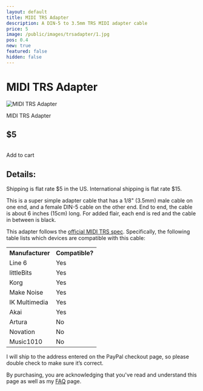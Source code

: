 ```yaml
---
layout: default
title: MIDI TRS Adapter
description: A DIN-5 to 3.5mm TRS MIDI adapter cable
price: 5
image: /public/images/trsadapter/1.jpg
pos: 0.4
new: true
featured: false
hidden: false
---
```

# MIDI TRS Adapter

<div class="gallery">
	<img src="{{ site.baseurl }}public/images/trsadapter/1.jpg" alt="MIDI TRS Adapter" id="gallery_image">
	<p id="gallery_subtitle">MIDI TRS Adapter</p>
</div>

## $5

<table>
  <form id="paypal" target="paypal" action="https://www.paypal.com/cgi-bin/webscr" method="post">
  <input type="hidden" name="cmd" value="_s-xclick">
  <input type="hidden" name="hosted_button_id" value="9GH9ZABHVTG42">
  <input type="hidden" name="currency_code" value="USD">
  </form>
</table>

<div class="addToCart noselect" onclick="addToCart()">
  Add to cart
</div>

## Details:

Shipping is flat rate $5 in the US. International shipping is flat rate $15.

This is a super simple adapter cable that has a 1/8" (3.5mm) male cable on one end, and a female DIN-5 cable on the other end. End to end, the cable is about 6 inches (15cm) long. For added flair, each end is red and the cable in between is black.

This adapter follows the [official MIDI TRS spec](https://www.midi.org/articles-old/trs-specification-adopted-and-released). Specifically, the following table lists which devices are compatible with this cable:

<table>
  <tr>
    <th>Manufacturer</th>
    <th>Compatible?</th>
  </tr>
  <tr>
    <td>Line 6</td>
    <td>Yes</td>
  </tr>
  <tr>
    <td>littleBits</td>
    <td>Yes</td>
  </tr>
  <tr>
    <td>Korg</td>
    <td>Yes</td>
  </tr>
  <tr>
    <td>Make Noise</td>
    <td>Yes</td>
  </tr>
  <tr>
    <td>IK Multimedia</td>
    <td>Yes</td>
  </tr>
  <tr>
    <td>Akai</td>
    <td>Yes</td>
  </tr>
  <tr>
    <td>Artura</td>
    <td>No</td>
  </tr>
  <tr>
    <td>Novation</td>
    <td>No</td>
  </tr>
  <tr>
    <td>Music1010</td>
    <td>No</td>
  </tr>
</table>

I will ship to the address entered on the PayPal checkout page, so please double check to make sure it’s correct.

By purchasing, you are acknowledging that you've read and understand this page as well as my [FAQ](/faq) page.

<script src="{{ site.baseurl }}public/js/famimimidigallery.js"></script>
